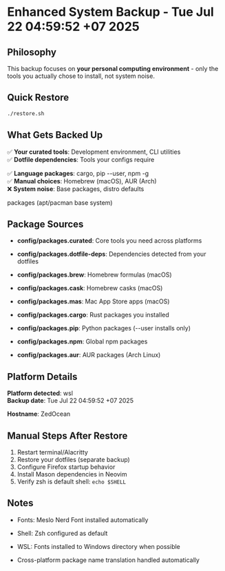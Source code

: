 # Enhanced System Backup - Tue Jul 22 04:59:52 +07 2025

## Philosophy
This backup focuses on **your personal computing environment** - only the tools you actually chose to install, not system noise.



## Quick Restore

```bash
./restore.sh

```

## What Gets Backed Up

✅ **Your curated tools**: Development environment, CLI utilities  
✅ **Dotfile dependencies**: Tools your configs require  

✅ **Language packages**: cargo, pip --user, npm -g  
✅ **Manual choices**: Homebrew (macOS), AUR (Arch)  
❌ **System noise**: Base packages, distro defaults


packages (apt/pacman base system)

## Package Sources


- **config/packages.curated**: Core tools you need across platforms
- **config/packages.dotfile-deps**: Dependencies detected from your dotfiles
- **config/packages.brew**: Homebrew formulas (macOS)
- **config/packages.cask**: Homebrew casks (macOS)
- **config/packages.mas**: Mac App Store apps (macOS)
- **config/packages.cargo**: Rust packages you installed

- **config/packages.pip**: Python packages (--user installs only)
- **config/packages.npm**: Global npm packages
- **config/packages.aur**: AUR packages (Arch Linux)


## Platform Details

**Platform detected**: wsl  
**Backup date**: Tue Jul 22 04:59:52 +07 2025  

**Hostname**: ZedOcean


## Manual Steps After Restore


1. Restart terminal/Alacritty
2. Restore your dotfiles (separate backup)
3. Configure Firefox startup behavior
4. Install Mason dependencies in Neovim
5. Verify zsh is default shell: `echo $SHELL`


## Notes


- Fonts: Meslo Nerd Font installed automatically

- Shell: Zsh configured as default

- WSL: Fonts installed to Windows directory when possible
- Cross-platform package name translation handled automatically
